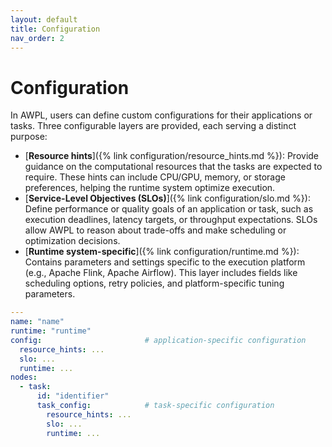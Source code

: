 ```yaml
---
layout: default
title: Configuration
nav_order: 2
---
```


# Configuration

In AWPL, users can define custom configurations for their applications or tasks. Three configurable layers are provided, each serving a distinct purpose:
- [**Resource hints**]({% link configuration/resource_hints.md %}): Provide guidance on the computational resources that the tasks are expected to require. These hints can include CPU/GPU, memory, or storage preferences, helping the runtime system optimize execution. 
- [**Service-Level Objectives (SLOs)**]({% link configuration/slo.md %}): Define performance or quality goals of an application or task, such as execution deadlines, latency targets, or throughput expectations. SLOs allow AWPL to reason about trade-offs and make scheduling or optimization decisions.
- [**Runtime system-specific**]({% link configuration/runtime.md %}): Contains parameters and settings specific to the execution platform (e.g., Apache Flink, Apache Airflow). This layer includes fields like scheduling options, retry policies, and platform-specific tuning parameters.

```yaml
---
name: "name"
runtime: "runtime"
config:                       # application-specific configuration
  resource_hints: ...
  slo: ...
  runtime: ...
nodes:
  - task:
      id: "identifier"
      task_config:            # task-specific configuration
        resource_hints: ...
        slo: ...
        runtime: ...
```
